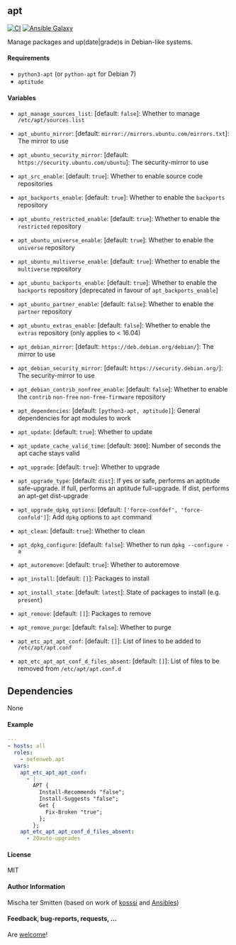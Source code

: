 ## apt

[![CI](https://github.com/Oefenweb/ansible-apt/workflows/CI/badge.svg)](https://github.com/Oefenweb/ansible-apt/actions?query=workflow%3ACI)
[![Ansible Galaxy](http://img.shields.io/badge/ansible--galaxy-apt-blue.svg)](https://galaxy.ansible.com/Oefenweb/apt)

Manage packages and up(date|grade)s in Debian-like systems.

#### Requirements

* `python3-apt` (or `python-apt` for Debian 7)
* `aptitude`

#### Variables

* `apt_manage_sources_list`: [default: `false`]: Whether to manage `/etc/apt/sources.list`
* `apt_ubuntu_mirror`: [default: `mirror://mirrors.ubuntu.com/mirrors.txt`]: The mirror to use
* `apt_ubuntu_security_mirror`: [default: `https://security.ubuntu.com/ubuntu`]: The security-mirror to use
* `apt_src_enable`: [default: `true`]: Whether to enable source code repositories
* `apt_backports_enable`: [default: `true`]: Whether to enable the `backports` repository
* `apt_ubuntu_restricted_enable`: [default: `true`]: Whether to enable the `restricted` repository
* `apt_ubuntu_universe_enable`: [default: `true`]: Whether to enable the `universe` repository
* `apt_ubuntu_multiverse_enable`: [default: `true`]: Whether to enable the `multiverse` repository
* `apt_ubuntu_backports_enable`: [default: `true`]: Whether to enable the `backports` repository [deprecated in favour of `apt_backports_enable`]
* `apt_ubuntu_partner_enable`: [default: `false`]: Whether to enable the `partner` repository
* `apt_ubuntu_extras_enable`: [default: `false`]: Whether to enable the `extras` repository (only applies to < 16.04)
* `apt_debian_mirror`: [default: `https://deb.debian.org/debian/`]: The mirror to use
* `apt_debian_security_mirror`: [default: `https://security.debian.org/`]: The security-mirror to use
* `apt_debian_contrib_nonfree_enable`: [default: `false`]: Whether to enable the `contrib` `non-free` `non-free-firmware` repository

* `apt_dependencies`: [default: `[python3-apt, aptitude]`]: General dependencies for apt modules to work
* `apt_update`: [default: `true`]: Whether to update
* `apt_update_cache_valid_time`: [default: `3600`]: Number of seconds the apt cache stays valid
* `apt_upgrade`: [default: `true`]: Whether to upgrade
* `apt_upgrade_type`: [default: `dist`]: If yes or safe, performs an aptitude safe-upgrade. If full, performs an aptitude full-upgrade. If dist, performs an apt-get dist-upgrade
* `apt_upgrade_dpkg_options`: [default: `['force-confdef', 'force-confold']`]: Add `dpkg` options to `apt` command
* `apt_clean`: [default: `true`]: Whether to clean
* `apt_dpkg_configure`: [default: `false`]: Whether to run `dpkg --configure -a`
* `apt_autoremove`: [default: `true`]: Whether to autoremove
* `apt_install`: [default: `[]`]: Packages to install
* `apt_install_state`: [default: `latest`]: State of packages to install (e.g. `present`)
* `apt_remove`: [default: `[]`]: Packages to remove
* `apt_remove_purge`: [default: `false`]: Whether to purge

* `apt_etc_apt_apt_conf`: [default: `[]`]: List of lines to be added to `/etc/apt/apt.conf`
* `apt_etc_apt_apt_conf_d_files_absent`: [default: `[]`]: List of files to be removed from `/etc/apt/apt.conf.d`

## Dependencies

None

#### Example

```yaml
---
- hosts: all
  roles:
    - oefenweb.apt
  vars:
    apt_etc_apt_apt_conf:
      - |
        APT {
          Install-Recommends "false";
          Install-Suggests "false";
          Get {
            Fix-Broken "true";
          };
        };
    apt_etc_apt_apt_conf_d_files_absent:
      - 20auto-upgrades
```

#### License

MIT

#### Author Information

Mischa ter Smitten (based on work of [kosssi](https://github.com/kosssi) and [Ansibles](https://github.com/Ansibles))

#### Feedback, bug-reports, requests, ...

Are [welcome](https://github.com/Oefenweb/ansible-apt/issues)!

